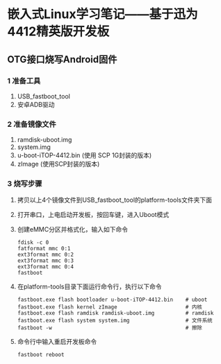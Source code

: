 # 嵌入式Linux学习笔记——基于迅为4412精英版开发板

## OTG接口烧写Android固件

### 1 准备工具

1. USB_fastboot_tool
2. 安卓ADB驱动

### 2 准备镜像文件

1. ramdisk-uboot.img 
2. system.img 
3. u-boot-iTOP-4412.bin  (使用 SCP 1G封装的版本)
4. zImage (使用SCP封装的版本)

### 3 烧写步骤

1. 拷贝以上4个镜像文件到USB_fastboot_tool的platform-tools文件夹下面

2. 打开串口，上电启动开发板，按回车键，进入Uboot模式

3. 创建eMMC分区并格式化，输入如下命令

   ```
   fdisk -c 0
   fatformat mmc 0:1
   ext3format mmc 0:2
   ext3format mmc 0:3
   ext3format mmc 0:4
   fastboot
   ```

4. 在platform-tools目录下面运行命令行，执行以下命令

   ```
   fastboot.exe flash bootloader u-boot-iTOP-4412.bin    # uboot
   fastboot.exe flash kernel zImage                      # 内核
   fastboot.exe flash ramdisk ramdisk-uboot.img          # ramdisk
   fastboot.exe flash system system.img                  # 文件系统
   fastboot -w                                           # 擦除
   ```

5. 命令行中输入重启开发板命令

   ```
   fastboot reboot
   ```